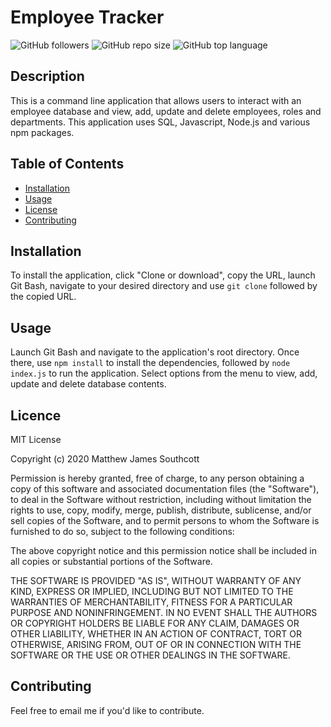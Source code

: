 # Employee Tracker

![GitHub followers](https://img.shields.io/github/followers/mjsouthcott?label=Follow&style=social)
![GitHub repo size](https://img.shields.io/github/repo-size/mjsouthcott/12-employee-tracker)
![GitHub top language](https://img.shields.io/github/languages/top/mjsouthcott/12-employee-tracker)

## Description

This is a command line application that allows users to interact with an employee database and view, add, update and delete employees, roles and departments. This application uses SQL, Javascript, Node.js and various npm packages.

## Table of Contents

* [Installation](https://github.com/mjsouthcott/12-employee-tracker#Installation)
* [Usage](https://github.com/mjsouthcott/12-employee-tracker#Usage)
* [License](https://github.com/mjsouthcott/12-employee-tracker#License)
* [Contributing](https://github.com/mjsouthcott/12-employee-tracker#Contributing)

## Installation

To install the application, click "Clone or download", copy the URL, launch Git Bash, navigate to your desired directory and use `git clone` followed by the copied URL.

## Usage

Launch Git Bash and navigate to the application's root directory. Once there, use `npm install` to install the dependencies, followed by `node index.js` to run the application. Select options from the menu to view, add, update and delete database contents.

## Licence

MIT License

Copyright (c) 2020 Matthew James Southcott

Permission is hereby granted, free of charge, to any person obtaining a copy of this software and associated documentation files (the "Software"), to deal in the Software without restriction, including without limitation the rights to use, copy, modify, merge, publish, distribute, sublicense, and/or sell copies of the Software, and to permit persons to whom the Software is furnished to do so, subject to the following conditions:

The above copyright notice and this permission notice shall be included in all copies or substantial portions of the Software.

THE SOFTWARE IS PROVIDED "AS IS", WITHOUT WARRANTY OF ANY KIND, EXPRESS OR IMPLIED, INCLUDING BUT NOT LIMITED TO THE WARRANTIES OF MERCHANTABILITY, FITNESS FOR A PARTICULAR PURPOSE AND NONINFRINGEMENT. IN NO EVENT SHALL THE AUTHORS OR COPYRIGHT HOLDERS BE LIABLE FOR ANY CLAIM, DAMAGES OR OTHER LIABILITY, WHETHER IN AN ACTION OF CONTRACT, TORT OR OTHERWISE, ARISING FROM, OUT OF OR IN CONNECTION WITH THE SOFTWARE OR THE USE OR OTHER DEALINGS IN THE SOFTWARE.

## Contributing

Feel free to email me if you'd like to contribute.
